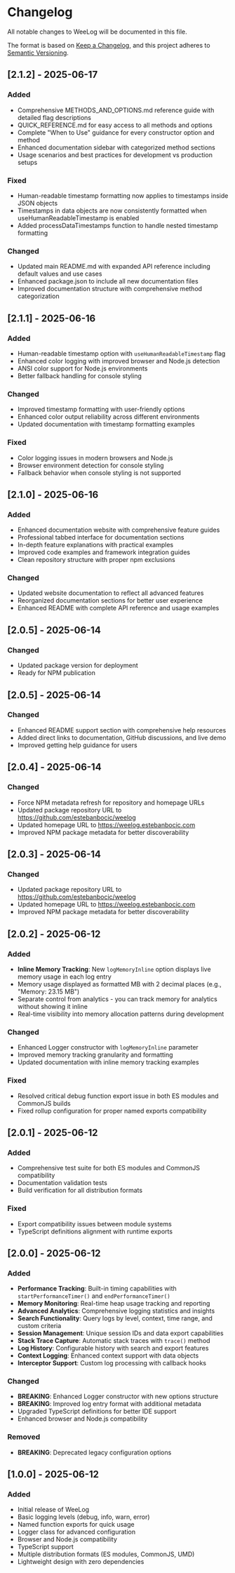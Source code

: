 # Changelog

All notable changes to WeeLog will be documented in this file.

The format is based on [Keep a Changelog](https://keepachangelog.com/en/1.0.0/),
and this project adheres to [Semantic Versioning](https://semver.org/spec/v2.0.0.html).

## [2.1.2] - 2025-06-17

### Added
- Comprehensive METHODS_AND_OPTIONS.md reference guide with detailed flag descriptions
- QUICK_REFERENCE.md for easy access to all methods and options
- Complete "When to Use" guidance for every constructor option and method
- Enhanced documentation sidebar with categorized method sections
- Usage scenarios and best practices for development vs production setups

### Fixed
- Human-readable timestamp formatting now applies to timestamps inside JSON objects
- Timestamps in data objects are now consistently formatted when useHumanReadableTimestamp is enabled
- Added processDataTimestamps function to handle nested timestamp formatting

### Changed
- Updated main README.md with expanded API reference including default values and use cases
- Enhanced package.json to include all new documentation files
- Improved documentation structure with comprehensive method categorization

## [2.1.1] - 2025-06-16

### Added
- Human-readable timestamp option with `useHumanReadableTimestamp` flag
- Enhanced color logging with improved browser and Node.js detection
- ANSI color support for Node.js environments
- Better fallback handling for console styling

### Changed
- Improved timestamp formatting with user-friendly options
- Enhanced color output reliability across different environments
- Updated documentation with timestamp formatting examples

### Fixed
- Color logging issues in modern browsers and Node.js
- Browser environment detection for console styling
- Fallback behavior when console styling is not supported

## [2.1.0] - 2025-06-16

### Added
- Enhanced documentation website with comprehensive feature guides
- Professional tabbed interface for documentation sections
- In-depth feature explanations with practical examples
- Improved code examples and framework integration guides
- Clean repository structure with proper npm exclusions

### Changed
- Updated website documentation to reflect all advanced features
- Reorganized documentation sections for better user experience
- Enhanced README with complete API reference and usage examples

## [2.0.5] - 2025-06-14

### Changed
- Updated package version for deployment
- Ready for NPM publication

## [2.0.5] - 2025-06-14

### Changed
- Enhanced README support section with comprehensive help resources
- Added direct links to documentation, GitHub discussions, and live demo
- Improved getting help guidance for users

## [2.0.4] - 2025-06-14

### Changed
- Force NPM metadata refresh for repository and homepage URLs
- Updated package repository URL to https://github.com/estebanbocic/weelog
- Updated homepage URL to https://weelog.estebanbocic.com
- Improved NPM package metadata for better discoverability

## [2.0.3] - 2025-06-14

### Changed
- Updated package repository URL to https://github.com/estebanbocic/weelog
- Updated homepage URL to https://weelog.estebanbocic.com
- Improved NPM package metadata for better discoverability

## [2.0.2] - 2025-06-12

### Added
- **Inline Memory Tracking**: New `logMemoryInline` option displays live memory usage in each log entry
- Memory usage displayed as formatted MB with 2 decimal places (e.g., "Memory: 23.15 MB")
- Separate control from analytics - you can track memory for analytics without showing it inline
- Real-time visibility into memory allocation patterns during development

### Changed
- Enhanced Logger constructor with `logMemoryInline` parameter
- Improved memory tracking granularity and formatting
- Updated documentation with inline memory tracking examples

### Fixed
- Resolved critical debug function export issue in both ES modules and CommonJS builds
- Fixed rollup configuration for proper named exports compatibility

## [2.0.1] - 2025-06-12

### Added
- Comprehensive test suite for both ES modules and CommonJS compatibility
- Documentation validation tests
- Build verification for all distribution formats

### Fixed
- Export compatibility issues between module systems
- TypeScript definitions alignment with runtime exports

## [2.0.0] - 2025-06-12

### Added
- **Performance Tracking**: Built-in timing capabilities with `startPerformanceTimer()` and `endPerformanceTimer()`
- **Memory Monitoring**: Real-time heap usage tracking and reporting
- **Advanced Analytics**: Comprehensive logging statistics and insights
- **Search Functionality**: Query logs by level, context, time range, and custom criteria
- **Session Management**: Unique session IDs and data export capabilities
- **Stack Trace Capture**: Automatic stack traces with `trace()` method
- **Log History**: Configurable history with search and export features
- **Context Logging**: Enhanced context support with data objects
- **Interceptor Support**: Custom log processing with callback hooks

### Changed
- **BREAKING**: Enhanced Logger constructor with new options structure
- **BREAKING**: Improved log entry format with additional metadata
- Upgraded TypeScript definitions for better IDE support
- Enhanced browser and Node.js compatibility

### Removed
- **BREAKING**: Deprecated legacy configuration options

## [1.0.0] - 2025-06-12

### Added
- Initial release of WeeLog
- Basic logging levels (debug, info, warn, error)
- Named function exports for quick usage
- Logger class for advanced configuration
- Browser and Node.js compatibility
- TypeScript support
- Multiple distribution formats (ES modules, CommonJS, UMD)
- Lightweight design with zero dependencies